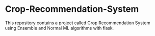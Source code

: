 # Crop-Recommendation-System
This repository contains a project called Crop Recommendation System using Ensemble and Normal ML algorithms with flask.
